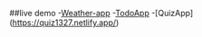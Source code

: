 ##live demo
-[Weather-app](https://weatherapp1327.netlify.app/)
-[TodoApp](https://todoapp1327.netlify.app/)
-[QuizApp]
(https://quiz1327.netlify.app/)
